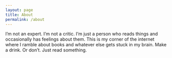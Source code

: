 ```yaml
---
layout: page
title: About
permalink: /about
---
```


I’m not an expert. I’m not a critic. I’m just a person who reads things and occasionally has feelings about them.
This is my corner of the internet where I ramble about books and whatever else gets stuck in my brain.
Make a drink. Or don’t. Just read something.